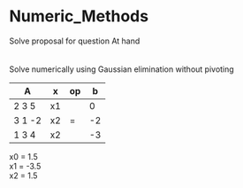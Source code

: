 # Numeric_Methods
Solve proposal for question At hand  
<br> <br>
Solve numerically using Gaussian elimination without pivoting
<br>

| A       | x  | op| b |
| ------- | ---|---| --- |
| 2 3 5   | x1 |   |  0  | 
| 3 1 -2  | x2 | = | -2  |
| 1 3 4   | x2 |   | -3  |

x0 = 1.5<br>
x1 = -3.5<br>
x2 = 1.5<br>